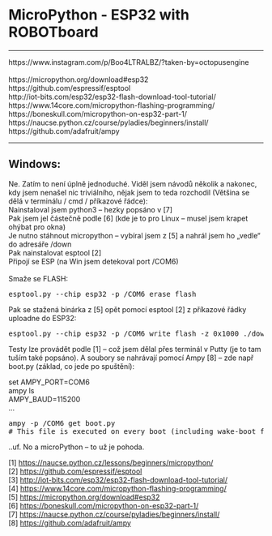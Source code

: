 # MicroPython - ESP32 with ROBOTboard

<hr />
https://www.instagram.com/p/Boo4LTRALBZ/?taken-by=octopusengine
<br /><br />
https://micropython.org/download#esp32<br />
https://github.com/espressif/esptool<br />
http://iot-bits.com/esp32/esp32-flash-download-tool-tutorial/<br />
https://www.14core.com/micropython-flashing-programming/<br />
https://boneskull.com/micropython-on-esp32-part-1/<br />
https://naucse.python.cz/course/pyladies/beginners/install/<br />
https://github.com/adafruit/ampy<br />
<hr />

## Windows:

Ne. Zatím to není úplně jednoduché. Viděl jsem návodů několik a nakonec, kdy jsem nenašel nic triviálního, nějak jsem to teda rozchodil (Většina se dělá v terminálu / cmd / příkazové řádce):<br />
Nainstaloval jsem python3 – hezky popsáno v [7]<br />
Pak jsem jel částečně podle [6] (kde je to pro Linux – musel jsem krapet ohýbat pro okna)<br />
Je nutno stáhnout micropython – vybíral jsem z [5] a nahrál jsem ho „vedle“ do adresáře /down<br />
Pak nainstalovat esptool [2]<br />
Připojí se ESP (na Win jsem detekoval port /COM6)<br />
<br />
Smaže se FLASH:
<pre>esptool.py --chip esp32 -p /COM6 erase_flash</pre>
Pak se stažená binárka z  [5] opět pomocí esptool  [2] z příkazové řádky uploadne do ESP32:
<pre>esptool.py --chip esp32 -p /COM6 write_flash -z 0x1000 ./down/esp32-20180821-v1.9.4-479-g828f771e3.bin</pre>
Testy lze provádět podle  [1] – což jsem dělal přes terminál v Putty (je to tam tuším také popsáno).
A soubory se nahrávají pomocí Ampy [8] – zde např boot.py (základ, co jede po spuštění):<br />

set AMPY_PORT=COM6<br />
ampy ls<br />
AMPY_BAUD=115200<br />
...
<pre>
ampy -p /COM6 get boot.py
# This file is executed on every boot (including wake-boot from deepsleep)
</pre>
..uf. No a microPython – to už je pohoda.

[1] https://naucse.python.cz/lessons/beginners/micropython/<br />
[2] https://github.com/espressif/esptool<br />
[3] http://iot-bits.com/esp32/esp32-flash-download-tool-tutorial/<br />
[4] https://www.14core.com/micropython-flashing-programming/<br />
[5] https://micropython.org/download#esp32<br />
[6] https://boneskull.com/micropython-on-esp32-part-1/<br />
[7] https://naucse.python.cz/course/pyladies/beginners/install/<br />
[8] https://github.com/adafruit/ampy<br />
